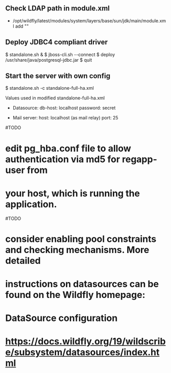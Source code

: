 
## Check LDAP path in module.xml
- /opt/wildfly/latest/modules/system/layers/base/sun/jdk/main/module.xml
    add "<path name="com/sun/jndi/ldap/ext"/>"


## Deploy JDBC4 compliant driver
$ standalone.sh &
$ jboss-cli.sh --connect
$ deploy /usr/share/java/postgresql-jdbc.jar
$ quit


## Start the server with own config
$ standalone.sh -c standalone-full-ha.xml

Values used in modified standalone-full-ha.xml
- Datasource:
    db-host: localhost
    password: secret

- Mail server:
    host: localhost (as mail relay)
    port: 25


#TODO
# edit pg_hba.conf file to allow authentication via md5 for regapp-user from
# your host, which is running the application.

#TODO
# consider enabling pool constraints and checking mechanisms. More detailed
# instructions on datasources can be found on the Wildfly homepage:
# DataSource configuration
# https://docs.wildfly.org/19/wildscribe/subsystem/datasources/index.html
